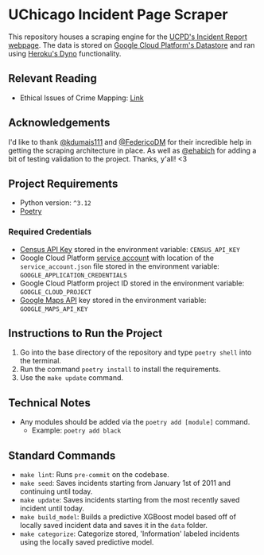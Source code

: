 # UChicago Incident Page Scraper
This repository houses a scraping engine for the [UCPD's Incident Report webpage](https://incidentreports.uchicago.edu/). The data is stored on
[Google Cloud Platform's Datastore](https://cloud.google.com/datastore) and ran using [Heroku's Dyno](https://devcenter.heroku.com/articles/dyno-types) functionality.

## Relevant Reading
- Ethical Issues of Crime Mapping: [Link](https://storymaps.arcgis.com/stories/9b71d1fba77641a0ad35b07b23aae66b?utm_source=pocket_saves)

## Acknowledgements
I'd like to thank [@kdumais111](https://github.com/kdumais111) and [@FedericoDM](https://github.com/FedericoDM) for their incredible help in getting the scraping architecture in place.
As well as [@ehabich](https://github.com/ehabich) for adding a bit of testing validation to the project. Thanks, y'all! <3

## Project Requirements
- Python version: `^3.12`
- [Poetry](https://python-poetry.org/)

### Required Credentials
- [Census API Key](https://api.census.gov/data/key_signup.html) stored in the environment variable: `CENSUS_API_KEY`
- Google Cloud Platform [service account](https://cloud.google.com/iam/docs/service-account-overview) with location of the `service_account.json` file stored in the environment
variable: `GOOGLE_APPLICATION_CREDENTIALS`
- Google Cloud Platform project ID stored in the environment variable: `GOOGLE_CLOUD_PROJECT`
- [Google Maps API](https://developers.google.com/maps/documentation/geocoding/get-api-key) key stored in the environment variable: `GOOGLE_MAPS_API_KEY`

## Instructions to Run the Project
1. Go into the base directory of the repository and type `poetry shell` into the terminal.
2. Run the command `poetry install` to install the requirements.
3. Use the `make update` command.

## Technical Notes
- Any modules should be added via the `poetry add [module]` command.
  - Example: `poetry add black`

## Standard Commands
- `make lint`: Runs `pre-commit` on the codebase.
- `make seed`: Saves incidents starting from January 1st of 2011 and continuing until today.
- `make update`: Saves incidents starting from the most recently saved incident until today.
- `make build_model`: Builds a predictive XGBoost model based off of locally saved incident data and saves it in the `data` folder.
- `make categorize`: Categorize stored, 'Information' labeled incidents using the locally saved predictive model.
